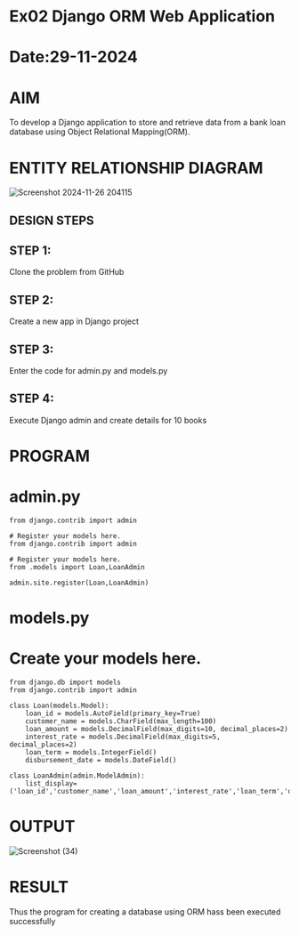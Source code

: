 # Ex02 Django ORM Web Application
# Date:29-11-2024
# AIM
To develop a Django application to store and retrieve data from a bank loan database using Object Relational Mapping(ORM).

# ENTITY RELATIONSHIP DIAGRAM
![Screenshot 2024-11-26 204115](https://github.com/user-attachments/assets/28838d18-e5e5-42e4-a750-776aa1656504)

## DESIGN STEPS
## STEP 1:
Clone the problem from GitHub

## STEP 2:
Create a new app in Django project

## STEP 3:
Enter the code for admin.py and models.py

## STEP 4:
Execute Django admin and create details for 10 books

# PROGRAM

# admin.py

    from django.contrib import admin
    
    # Register your models here.
    from django.contrib import admin
    
    # Register your models here.
    from .models import Loan,LoanAdmin
    
    admin.site.register(Loan,LoanAdmin)


# models.py


# Create your models here.
    from django.db import models
    from django.contrib import admin
    
    class Loan(models.Model):
        loan_id = models.AutoField(primary_key=True)
        customer_name = models.CharField(max_length=100)
        loan_amount = models.DecimalField(max_digits=10, decimal_places=2)
        interest_rate = models.DecimalField(max_digits=5, decimal_places=2)
        loan_term = models.IntegerField()
        disbursement_date = models.DateField()
    
    class LoanAdmin(admin.ModelAdmin):
        list_display=('loan_id','customer_name','loan_amount','interest_rate','loan_term','disbursement_date')




# OUTPUT
![Screenshot (34)](https://github.com/user-attachments/assets/99b71fec-b36f-4128-9ac8-4e25ec402f6d)


# RESULT
Thus the program for creating a database using ORM hass been executed successfully
